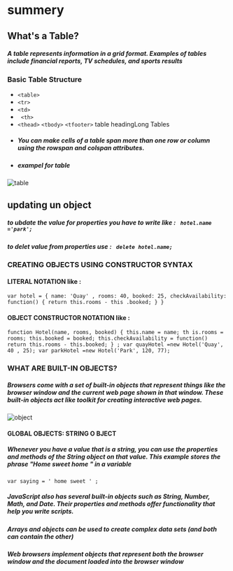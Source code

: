  # summery
 ## What's a Table?
 ##### A table represents information in a grid format. Examples of tables include financial reports, TV schedules, and sports results
 ### Basic Table Structure 
 - ``<table>``
 - ``<tr>``
 - ``<td>``
 - `` <th>`` 
 - ``<thead>`` ``<tbody>`` ``<tfooter>`` table headingLong Tables
 - ##### You can make cells of a table span more than one row or column using the rowspan and colspan attributes.
 - ##### exampel for table 
 ![table](https://media.prod.mdn.mozit.cloud/attachments/2017/01/23/14583/5bad217718ecd469850752f2d97b1137/numbers-table.png)
 
 
## updating un object 
##### to ubdate the value for properties you have to write like : `` hotel.name ='park';``
##### to delet value from properties use : `` delete hotel.name;``
### CREATING OBJECTS USING CONSTRUCTOR SYNTAX
#### LITERAL NOTATION like : 
`` var hotel = {
name: 'Quay' ,
rooms: 40,
booked: 25,
checkAvailability: function() {
return this.rooms - this .booked;
}
} ``

#### OBJECT CONSTRUCTOR NOTATION like :
`` function Hotel(name, rooms, booked) {
this.name = name;
th is.rooms = rooms;
this.booked = booked;
this.checkAvailability = function()
return this.rooms - this.booked;
} ;
var quayHotel =new Hotel('Quay', 40 , 25);
var parkHotel =new Hotel('Park', 120, 77); ``

### WHAT ARE BUILT-IN OBJECTS? 
##### Browsers come with a set of built-in objects that represent things like the browser window and the current web page shown in that window. These built-in objects act like toolkit for creating interactive web pages. 
![object](https://www.researchgate.net/profile/Henrique_Gaspar/publication/317624714/figure/fig10/AS:668885598605336@1536486162639/HTML-Document-Object-Model-DOM-three-of-objects.png)

#### GLOBAL OBJECTS: STRING O BJECT
##### Whenever you have a value that is a string, you can use the properties and methods of the String object on that value. This example stores the phrase "Home sweet home " in a variable
`` var saying = ' home sweet ' ; ``


##### JavaScript also has several built-in objects such as String, Number, Math, and Date. Their properties and methods offer functionality that help you write scripts.
##### Arrays and objects can be used to create complex data sets (and both can contain the other)
##### Web browsers implement objects that represent both the browser window and the document loaded into the browser window








